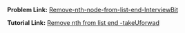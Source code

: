 **Problem Link:** [Remove-nth-node-from-list-end-InterviewBit](https://www.interviewbit.com/problems/remove-nth-node-from-list-end/)

**Tutorial Link:** [Remove nth from list end -takeUforwad](https://youtu.be/Lhu3MsXZy-Q)
